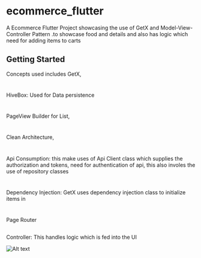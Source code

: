 # ecommerce_flutter

A Ecommerce Flutter Project showcasing the use of GetX and Model-View-Controller Pattern .to showcase food and details and also has logic which need for adding items to carts

## Getting Started

Concepts used includes 
GetX,
#
HiveBox: Used for Data persistence
#
PageView Builder for List, 
#
Clean Architecture,
#
Api Consumption: this make uses of Api Client class which supplies the authorization and tokens, need for authentication of api, this also involes the use of repository classes
#
Dependency Injection: GetX uses dependency injection class to initialize items in 
#
Page Router
##
Controller: This handles logic which is fed into the UI


![Alt text](https://github.com/AdeifeTaiwo/flutter_bloc_pattern/assets/37305943/f2c9a7a6-3d96-453a-b6d6-101d8cbf7c4f)
